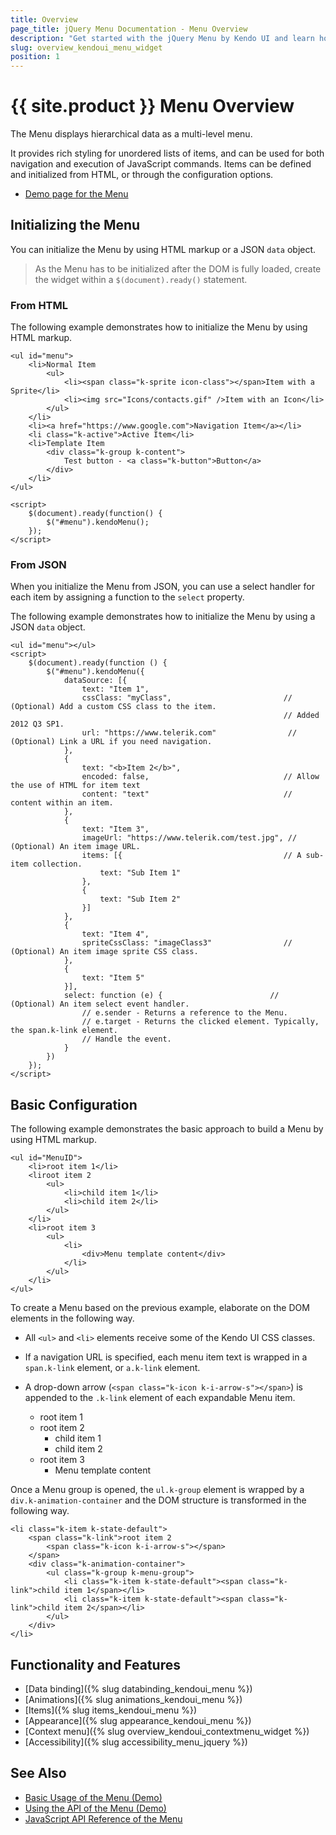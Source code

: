 ```yaml
---
title: Overview
page_title: jQuery Menu Documentation - Menu Overview
description: "Get started with the jQuery Menu by Kendo UI and learn how to create, initialize, and enable the widget."
slug: overview_kendoui_menu_widget
position: 1
---
```


# {{ site.product }} Menu Overview

The Menu displays hierarchical data as a multi-level menu.

It provides rich styling for unordered lists of items, and can be used for both navigation and execution of JavaScript commands. Items can be defined and initialized from HTML, or through the configuration options.

* [Demo page for the Menu](https://demos.telerik.com/kendo-ui/menu/index)

## Initializing the Menu

You can initialize the Menu by using HTML markup or a JSON `data` object.

> As the Menu has to be initialized after the DOM is fully loaded, create the widget within a `$(document).ready()` statement.

### From HTML

The following example demonstrates how to initialize the Menu by using HTML markup.

    <ul id="menu">
        <li>Normal Item
            <ul>
                <li><span class="k-sprite icon-class"></span>Item with a Sprite</li>
                <li><img src="Icons/contacts.gif" />Item with an Icon</li>
            </ul>
        </li>
        <li><a href="https://www.google.com">Navigation Item</a></li>
        <li class="k-active">Active Item</li>
        <li>Template Item
            <div class="k-group k-content">
                Test button - <a class="k-button">Button</a>
            </div>
        </li>
    </ul>

    <script>
        $(document).ready(function() {
            $("#menu").kendoMenu();
        });
    </script>

### From JSON

When you initialize the Menu from JSON, you can use a select handler for each item by assigning a function to the `select` property.

The following example demonstrates how to initialize the Menu by using a JSON `data` object.

    <ul id="menu"></ul>
    <script>
        $(document).ready(function () {
            $("#menu").kendoMenu({
                dataSource: [{
                    text: "Item 1",
                    cssClass: "myClass",                         // (Optional) Add a custom CSS class to the item.
                                                                 // Added 2012 Q3 SP1.
                    url: "https://www.telerik.com"                // (Optional) Link a URL if you need navigation.
                },
                {
                    text: "<b>Item 2</b>",
                    encoded: false,                              // Allow the use of HTML for item text
                    content: "text"                              // content within an item.
                },
                {
                    text: "Item 3",
                    imageUrl: "https://www.telerik.com/test.jpg", // (Optional) An item image URL.
                    items: [{                                    // A sub-item collection.
                        text: "Sub Item 1"
                    },
                    {
                        text: "Sub Item 2"
                    }]
                },
                {
                    text: "Item 4",
                    spriteCssClass: "imageClass3"                // (Optional) An item image sprite CSS class.
                },
                {
                    text: "Item 5"
                }],
                select: function (e) {                        // (Optional) An item select event handler.
                    // e.sender - Returns a reference to the Menu.
                    // e.target - Returns the clicked element. Typically, the span.k-link element.
                    // Handle the event.
                }
            })
        });
    </script>

## Basic Configuration

The following example demonstrates the basic approach to build a Menu by using HTML markup.

    <ul id="MenuID">
        <li>root item 1</li>
        <liroot item 2
            <ul>
                <li>child item 1</li>
                <li>child item 2</li>
            </ul>
        </li>
        <li>root item 3
            <ul>
                <li>
                    <div>Menu template content</div>
                </li>
            </ul>
        </li>
    </ul>


To create a Menu based on the previous example, elaborate on the DOM elements in the following way.

* All `<ul>` and `<li>` elements receive some of the Kendo UI CSS classes.
* If a navigation URL is specified, each menu item text is wrapped in a `span.k-link` element, or `a.k-link` element.
* A drop-down arrow (`<span class="k-icon k-i-arrow-s"></span>`) is appended to the `.k-link` element of each expandable Menu item.

    <ul id="MenuID" class="k-widget k-menu">
        <li class="k-item k-state-default"><span class="k-link">root item 1</span></li>
        <li class="k-item k-state-default">
            <span class="k-link">root item 2
                <span class="k-icon k-i-arrow-s"></span>
            </span>
            <ul class="k-group k-menu-group">
                <li class="k-item k-state-default"><span class="k-link">child item 1</span></li>
                <li class="k-item k-state-default"><span class="k-link">child item 2</span></li>
            </ul>
        </li>
        <li class="k-item k-state-default">
            <span class="k-link">root item 3
                <span class="k-icon k-i-arrow-s"></span>
            </span>
            <ul class="k-group k-menu-group">
                <li class="k-item k-state-default">
                    <div>Menu template content</div>
                </li>
            </ul>
        </li>
    </ul>

Once a Menu group is opened, the `ul.k-group` element is wrapped by a `div.k-animation-container` and the DOM structure is transformed in the following way.

    <li class="k-item k-state-default">
        <span class="k-link">root item 2
            <span class="k-icon k-i-arrow-s"></span>
        </span>
        <div class="k-animation-container">
            <ul class="k-group k-menu-group">
                <li class="k-item k-state-default"><span class="k-link">child item 1</span></li>
                <li class="k-item k-state-default"><span class="k-link">child item 2</span></li>
            </ul>
        </div>
    </li>

## Functionality and Features

* [Data binding]({% slug databinding_kendoui_menu %})
* [Animations]({% slug animations_kendoui_menu %})
* [Items]({% slug items_kendoui_menu %})
* [Appearance]({% slug appearance_kendoui_menu %})
* [Context menu]({% slug overview_kendoui_contextmenu_widget %})
* [Accessibility]({% slug accessibility_menu_jquery %})

## See Also

* [Basic Usage of the Menu (Demo)](https://demos.telerik.com/kendo-ui/menu/index)
* [Using the API of the Menu (Demo)](https://demos.telerik.com/kendo-ui/menu/api)
* [JavaScript API Reference of the Menu](/api/javascript/ui/menu)
